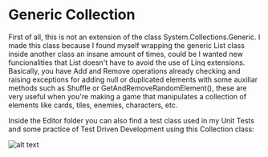 # Generic Collection

First of all, this is not an extension of the class System.Collections.Generic. I made this class because I found myself wrapping the generic List<T> class inside another class an insane amount of times, could be I wanted new funcionalities that List doesn't have to avoid the use of Linq extensions. Basically, you have Add and Remove operations already checking and raising exceptions for adding null or duplicated elements with some auxiliar methods such as Shuffle or GetAndRemoveRandomElement(), these are very useful when you're making a game that manipulates a collection of elements like cards, tiles, enemies, characters, etc. 
  
Inside the Editor folder you can also find a test class used in my Unit Tests and some practice of Test Driven Development using this Collection<T> class:
  
![alt text](https://github.com/ycarowr/Tools/blob/master/Assets/Scripts/Patterns/GenericCollection/Images/tdd%20collection.GIF)

